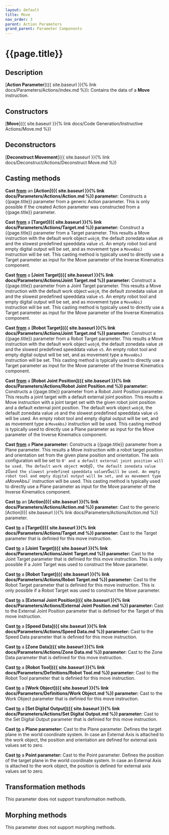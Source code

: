 ```yaml
---
layout: default
title: Move
nav_order: 3
parent: Action Parameters
grand_parent: Parameter Components
---
```


# **{{page.title}}**

## **Description**

[**Action Parameter**]({{ site.baseurl }}{% link docs/Parameters/Actions/index.md %})**:** 
Contains the data of a **Move** instruction.

## **Constructors**

[**Move**]({{ site.baseurl }}{% link docs/Code Generation/Instructive Actions/Move.md %})

## **Deconstructors**

[**Deconstruct Movement**]({{ site.baseurl }}{% link docs/Deconstruct/Actions/Deconstruct Move.md %})

## **Casting methods**

**Cast <u>from</u>** an **[Action]({{ site.baseurl }}{% link docs/Parameters/Actions/Action.md %}) parameter:** Constructs a {{page.title}} parameter from a generic Action parameter. This is only possible if the created Action parameter was constructed from a {{page.title}} parameter.

**Cast <u>from</u>** a **[Target]({{ site.baseurl }}{% link docs/Parameters/Actions/Target.md %}) parameter:** Construct a {{page.title}} parameter from a Target parameter. This results a Move instruction with the default work object `wobj0`, the default zonedata value `z0` and the slowest predefined speeddata value `v5`. An empty robot tool and empty digital output will be set, and as movement type a `MoveAbsJ` instruction will be set. This casting method is typically used to directly use a Target parameter as input for the Move parameter of the Inverse Kinematics component. 

**Cast <u>from</u>** a **[Joint Target]({{ site.baseurl }}{% link docs/Parameters/Actions/Joint Target.md %}) parameter:** Construct a {{page.title}} parameter from a Joint Target parameter. This results a Move instruction with the default work object `wobj0`, the default zonedata value `z0` and the slowest predefined speeddata value `v5`. An empty robot tool and empty digital output will be set, and as movement type a `MoveAbsJ` instruction will be set. This casting method is typically used to directly use a Target parameter as input for the Move parameter of the Inverse Kinematics component. 

**Cast <u>from</u>** a **[Robot Target]({{ site.baseurl }}{% link docs/Parameters/Actions/Joint Target.md %}) parameter:** Construct a {{page.title}} parameter from a Robot Target parameter. This results a Move instruction with the default work object `wobj0`, the default zonedata value `z0` and the slowest predefined speeddata value `v5`. An empty robot tool and empty digital output will be set, and as movement type a `MoveAbsJ` instruction will be set. This casting method is typically used to directly use a Target parameter as input for the Move parameter of the Inverse Kinematics component. 

**Cast <u>from</u>** a **[Robot Joint Position]({{ site.baseurl }}{% link docs/Parameters/Actions/Robot Joint Position.md %}) parameter:** Constructs a {{page.title}} parameter from a Robot Joint Position parameter. This results a joint target with a default external joint position. This results a Move instruction with a joint target set with the given robot joint position and a default external joint position. The default work object `wobj0`, the default zonedata value `z0` and the slowest predefined speeddata value `v5` will be used. An empty robot tool and empty digital output will be set, and as movement type a `MoveAbsJ` instruction will be used. This casting method is typically used to directly use a Plane parameter as input for the Move parameter of the Inverse Kinematics component.

**Cast <u>from</u>** a **Plane parameter:** Constructs a {{page.title}} parameter from a Plane parameter. This results a Move instruction with a robot target position and orientation set from the given plane position and orientation. The axis configuration will be set to `0' and a default external joint position will be used. The default work object `wobj0`, the default zonedata value `z0` and the slowest predefined speeddata value `v5` will be used. An empty robot tool and empty digital output will be set, and as movement type a `MoveAbsJ` instruction will be used. This casting method is typically used to directly use a Plane parameter as input for the Move parameter of the Inverse Kinematics component.

**Cast <u>to</u>** an **[Action]({{ site.baseurl }}{% link docs/Parameters/Actions/Action.md %}) parameter:** Cast to the generic [Action]({{ site.baseurl }}{% link docs/Parameters/Actions/Action.md %}) parameter. 

**Cast <u>to</u>** a **[Target]({{ site.baseurl }}{% link docs/Parameters/Actions/Target.md %}) parameter:** Cast to the Target parameter that is definied for this move instruction.

**Cast <u>to</u>** a **[Joint Target]({{ site.baseurl }}{% link docs/Parameters/Actions/Joint Target.md %}) parameter:** Cast to the Joint Target parameter that is definied for this move instruction. This is only possible if a Joint Target was used to construct the Move parameter.

**Cast <u>to</u>** a **[Robot Target]({{ site.baseurl }}{% link docs/Parameters/Actions/Robot Target.md %}) parameter:** Cast to the Robot Target parameter that is definied for this move instruction. This is only possible if a Robot Target was used to construct the Move parameter.

**Cast <u>to</u>** a **[External Joint Position]({{ site.baseurl }}{% link docs/Parameters/Actions/External Joint Position.md %}) parameter:** Cast to the External Joint Position parameter that is definied for the Target of this move instruction.

**Cast <u>to</u>** a **[Speed Data]({{ site.baseurl }}{% link docs/Parameters/Actions/Speed Data.md %}) parameter:** Cast to the Speed Data parameter that is definied for this move instruction.

**Cast <u>to</u>** a **[Zone Data]({{ site.baseurl }}{% link docs/Parameters/Actions/Zone Data.md %}) parameter:** Cast to the Zone Data parameter that is definied for this move instruction.

**Cast <u>to</u>** a **[Robot Tool]({{ site.baseurl }}{% link docs/Parameters/Definitions/Robot Tool.md %}) parameter:** Cast to the Robot Tool parameter that is definied for this move instruction.

**Cast <u>to</u>** a **[Work Object]({{ site.baseurl }}{% link docs/Parameters/Definitions/Work Object.md %}) parameter:** Cast to the Work Object parameter that is definied for this move instruction.

**Cast <u>to</u>** a **[Set Digital Output]({{ site.baseurl }}{% link docs/Parameters/Actions/Set Digital Output.md %}) parameter:** Cast to the Set Digital Output parameter that is definied for this move instruction.

**Cast <u>to</u>** a **Plane parameter:** Cast to the Plane parameter. Defines the target plane in the world coordinate system. In case an External Axis is attached to the work object, the position and orientation  are defined for external axis values set to zero. 

**Cast <u>to</u>** a **Point parameter:** Cast to the Point parameter. Defines the position of the target plane in the world coordinate system. In case an External Axis is attached to the work object, the position is defined for external axis values set to zero. 

## **Transformation methods**

This parameter does not support transformation methods.

## **Morphing methods**

This parameter does not support morphing methods.
